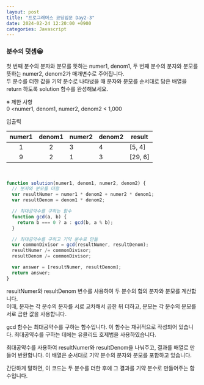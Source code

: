 ```yaml
---
layout: post
title: "프로그래머스 코딩입문 Day2-3"
date: 2024-02-24 12:20:00 +0900
categories: Javascript
---
```


### 분수의 덧셈😀

첫 번째 분수의 분자와 분모를 뜻하는 numer1, denom1, 두 번째 분수의 분자와 분모를 뜻하는 numer2, denom2가 매개변수로 주어집니다.<br>
두 분수를 더한 값을 기약 분수로 나타냈을 때 분자와 분모를 순서대로 담은 배열을 return 하도록 solution 함수를 완성해보세요.<br>

※ 제한 사항<br>
0 <numer1, denom1, numer2, denom2 < 1,000 <br>

입출력 <br>

| numer1 | denom1 | numer2 | denom2 | result  |
| :----: | :----: | ------ | ------ | ------- |
|   1    |   2    | 3      | 4      | [5, 4]  |
|   9    |   2    | 1      | 3      | [29, 6] |

<br>

```javascript
function solution(numer1, denom1, numer2, denom2) {
  // 분자와 분모를 더함
  var resultNumer = numer1 * denom2 + numer2 * denom1;
  var resultDenom = denom1 * denom2;

  // 최대공약수를 구하는 함수
  function gcd(a, b) {
    return b === 0 ? a : gcd(b, a % b);
  }

  // 최대공약수를 구하고 기약 분수로 만듦
  var commonDivisor = gcd(resultNumer, resultDenom);
  resultNumer /= commonDivisor;
  resultDenom /= commonDivisor;

  var answer = [resultNumer, resultDenom];
  return answer;
}
```

resultNumer와 resultDenom 변수를 사용하여 두 분수의 합의 분자와 분모를 계산합니다.<br>
이때, 분자는 각 분수의 분자를 서로 교차해서 곱한 뒤 더하고, 분모는 각 분수의 분모를 서로 곱한 값을 사용합니다.<br>

gcd 함수는 최대공약수를 구하는 함수입니다. 이 함수는 재귀적으로 작성되어 있습니다. 최대공약수를 구하는 데에는 유클리드 호제법을 사용하였습니다.<br>

최대공약수를 사용하여 resultNumer와 resultDenom을 나눠주고, 결과를 배열로 만들어 반환합니다. 이 배열은 순서대로 기약 분수의 분자와 분모를 포함하고 있습니다.<br>

간단하게 말하면, 이 코드는 두 분수를 더한 후에 그 결과를 기약 분수로 만들어주는 함수입니다.<br>
